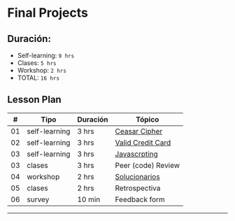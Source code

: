 # Final Projects

## Duración:
- Self-learning: `9 hrs`
- Clases: `5 hrs`
- Workshop: `2 hrs`
- TOTAL: `16 hrs`

## Lesson Plan
| # | Tipo | Duración | Tópico
| - | ---- | -------- | ------
| 01 | self-learning | 3 hrs | [Ceasar Cipher](01-ceasar-cipher.md)
| 02 | self-learning | 3 hrs | [Valid Credit Card](02-valid-credit-card.md)
| 03 | self-learning | 3 hrs | [Javascrpting](03-javascripting.md)
| 03 | clases | 3 hrs | Peer (code) Review
| 04 | workshop | 2 hrs |  [Solucionarios](03-solutions-final-projects-intro-js.md)
| 05 | clases | 2 hrs |  Retrospectiva
| 06 | survey | 10 min |  Feedback form

*****
